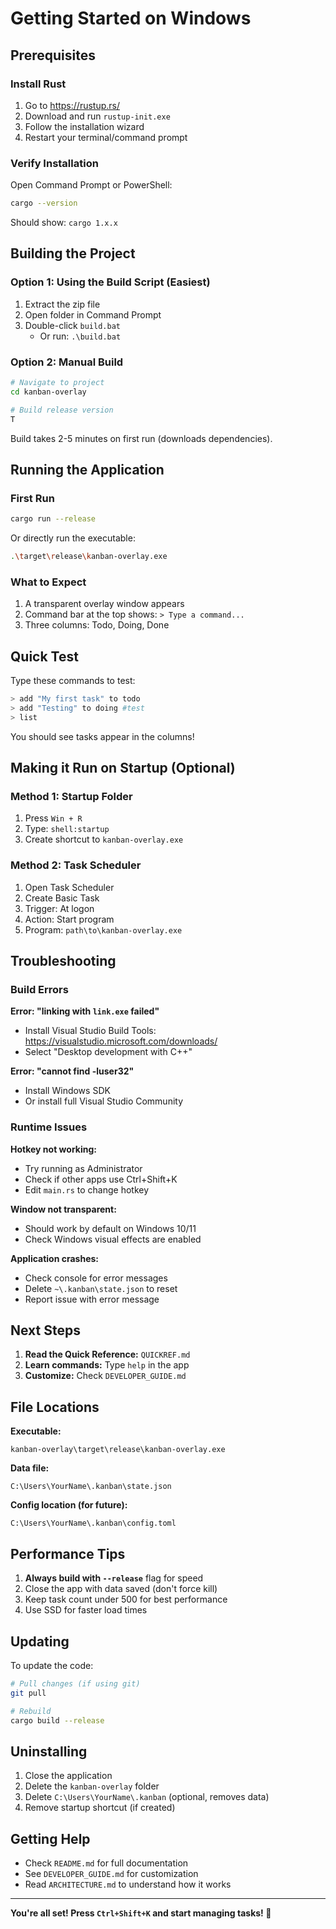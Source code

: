 # Getting Started on Windows

## Prerequisites

### Install Rust
1. Go to https://rustup.rs/
2. Download and run `rustup-init.exe`
3. Follow the installation wizard
4. Restart your terminal/command prompt

### Verify Installation
Open Command Prompt or PowerShell:
```bash
cargo --version
```
Should show: `cargo 1.x.x`

## Building the Project

### Option 1: Using the Build Script (Easiest)
1. Extract the zip file
2. Open folder in Command Prompt
3. Double-click `build.bat`
   - Or run: `.\build.bat`

### Option 2: Manual Build
```bash
# Navigate to project
cd kanban-overlay

# Build release version
T
```

Build takes 2-5 minutes on first run (downloads dependencies).

## Running the Application

### First Run
```bash
cargo run --release
```

Or directly run the executable:
```bash
.\target\release\kanban-overlay.exe
```

### What to Expect
1. A transparent overlay window appears
2. Command bar at the top shows: `> Type a command...`
3. Three columns: Todo, Doing, Done

## Quick Test

Type these commands to test:
```bash
> add "My first task" to todo
> add "Testing" to doing #test
> list
```

You should see tasks appear in the columns!

## Making it Run on Startup (Optional)

### Method 1: Startup Folder
1. Press `Win + R`
2. Type: `shell:startup`
3. Create shortcut to `kanban-overlay.exe`

### Method 2: Task Scheduler
1. Open Task Scheduler
2. Create Basic Task
3. Trigger: At logon
4. Action: Start program
5. Program: `path\to\kanban-overlay.exe`

## Troubleshooting

### Build Errors

**Error: "linking with `link.exe` failed"**
- Install Visual Studio Build Tools: https://visualstudio.microsoft.com/downloads/
- Select "Desktop development with C++"

**Error: "cannot find -luser32"**
- Install Windows SDK
- Or install full Visual Studio Community

### Runtime Issues

**Hotkey not working:**
- Try running as Administrator
- Check if other apps use Ctrl+Shift+K
- Edit `main.rs` to change hotkey

**Window not transparent:**
- Should work by default on Windows 10/11
- Check Windows visual effects are enabled

**Application crashes:**
- Check console for error messages
- Delete `~\.kanban\state.json` to reset
- Report issue with error message

## Next Steps

1. **Read the Quick Reference:** `QUICKREF.md`
2. **Learn commands:** Type `help` in the app
3. **Customize:** Check `DEVELOPER_GUIDE.md`

## File Locations

**Executable:**
```
kanban-overlay\target\release\kanban-overlay.exe
```

**Data file:**
```
C:\Users\YourName\.kanban\state.json
```

**Config location (for future):**
```
C:\Users\YourName\.kanban\config.toml
```

## Performance Tips

1. **Always build with `--release`** flag for speed
2. Close the app with data saved (don't force kill)
3. Keep task count under 500 for best performance
4. Use SSD for faster load times

## Updating

To update the code:
```bash
# Pull changes (if using git)
git pull

# Rebuild
cargo build --release
```

## Uninstalling

1. Close the application
2. Delete the `kanban-overlay` folder
3. Delete `C:\Users\YourName\.kanban` (optional, removes data)
4. Remove startup shortcut (if created)

## Getting Help

- Check `README.md` for full documentation
- See `DEVELOPER_GUIDE.md` for customization
- Read `ARCHITECTURE.md` to understand how it works

---

**You're all set! Press `Ctrl+Shift+K` and start managing tasks! 🚀**
